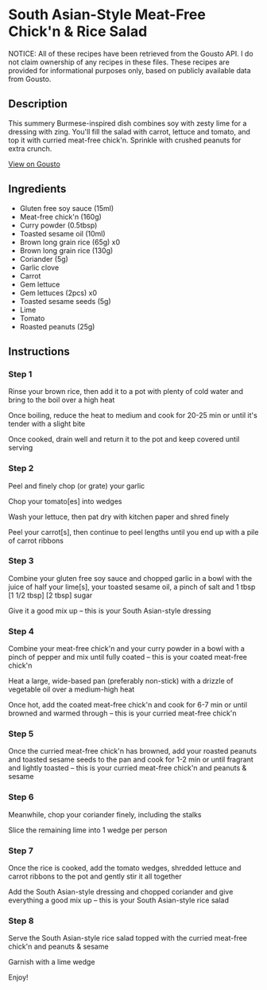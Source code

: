 # South Asian-Style Meat-Free Chick'n & Rice Salad

NOTICE: All of these recipes have been retrieved from the Gousto API. I do not claim ownership of any recipes in these files. These recipes are provided for informational purposes only, based on publicly available data from Gousto.

## Description

This summery Burmese-inspired dish combines soy with zesty lime for a dressing with zing. You'll fill the salad with carrot, lettuce and tomato, and top it with curried meat-free chick'n. Sprinkle with crushed peanuts for extra crunch.


[View on Gousto](https://www.gousto.co.uk/recipes/cookbook/south-asian-curried-meat-free-chicken-rice-salad)

## Ingredients

- Gluten free soy sauce (15ml)
- Meat-free chick'n (160g)
- Curry powder (0.5tbsp)
- Toasted sesame oil (10ml)
- Brown long grain rice (65g) x0
- Brown long grain rice (130g)
- Coriander (5g)
- Garlic clove
- Carrot
- Gem lettuce
- Gem lettuces (2pcs) x0
- Toasted sesame seeds (5g)
- Lime
- Tomato
- Roasted peanuts (25g)

## Instructions


### Step 1

Rinse your brown rice, then add it to a pot with plenty of cold water and bring to the boil over a high heat

Once boiling, reduce the heat to medium and cook for 20-25 min or until it's tender with a slight bite

Once cooked, drain well and return it to the pot and keep covered until serving


### Step 2

Peel and finely chop (or grate) your garlic

Chop your tomato[es] into wedges

Wash your lettuce, then pat dry with kitchen paper and shred finely

Peel your carrot[s], then continue to peel lengths until you end up with a pile of carrot ribbons


### Step 3

Combine your gluten free soy sauce and chopped garlic in a bowl with the juice of half your lime[s], your toasted sesame oil, a pinch of salt and 1 tbsp <span class="text-purple">[1 1/2 tbsp]</span> <span class="text-danger">[2 tbsp]</span> sugar

Give it a good mix up – this is your South Asian-style dressing


### Step 4

Combine your meat-free chick'n and your curry powder in a bowl with a pinch of pepper and mix until fully coated – this is your coated meat-free chick'n

Heat a large, wide-based pan (preferably non-stick) with a drizzle of vegetable oil over a medium-high heat

Once hot, add the coated meat-free chick'n and cook for 6-7 min or until browned and warmed through – this is your curried meat-free chick'n


### Step 5

Once the curried meat-free chick'n has browned, add your roasted peanuts and toasted sesame seeds to the pan and cook for 1-2 min or until fragrant and lightly toasted – this is your curried meat-free chick'n and peanuts & sesame


### Step 6

Meanwhile, chop your coriander finely, including the stalks

Slice the remaining lime into 1 wedge per person


### Step 7

Once the rice is cooked, add the tomato wedges, shredded lettuce and carrot ribbons to the pot and gently stir it all together

Add the South Asian-style dressing and chopped coriander and give everything a good mix up – this is your South Asian-style rice salad

### Step 8

Serve the South Asian-style rice salad topped with the curried meat-free chick'n and peanuts & sesame

Garnish with a lime wedge

Enjoy!

